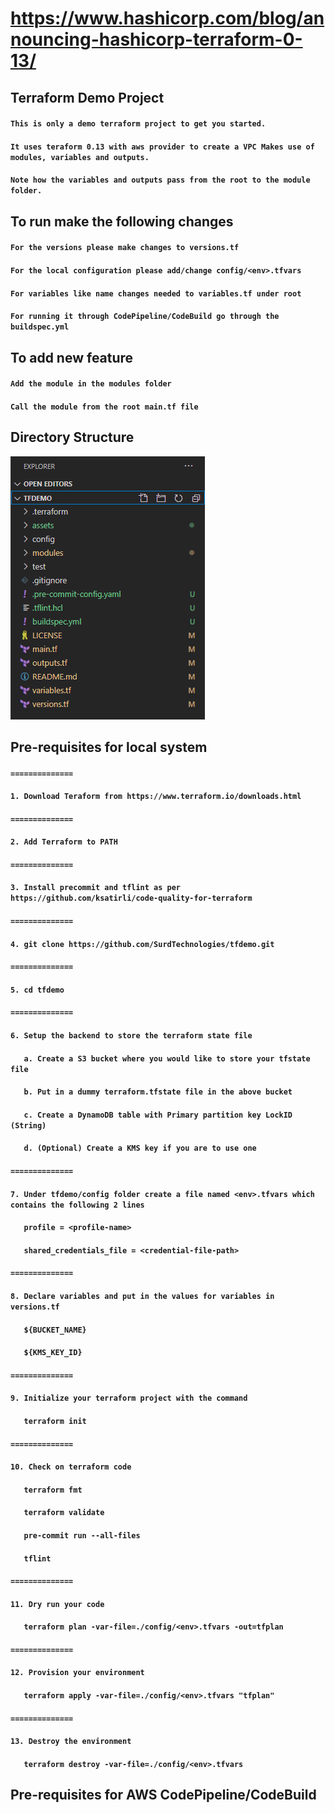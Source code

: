 # https://www.hashicorp.com/blog/announcing-hashicorp-terraform-0-13/
## Terraform Demo Project
#### `This is only a demo terraform project to get you started.` 
#### `It uses teraform 0.13 with aws provider to create a VPC Makes use of modules, variables and outputs.`
#### `Note how the variables and outputs pass from the root to the module folder.`

## To run make the following changes
#### `For the versions please make changes to versions.tf`
#### `For the local configuration please add/change config/<env>.tfvars`
#### `For variables like name changes needed to variables.tf under root`
#### `For running it through CodePipeline/CodeBuild go through the buildspec.yml`

## To add new feature
#### `Add the module in the modules folder`
#### `Call the module from the root main.tf file`

## Directory Structure
<img src="./assets/directory_structure.png">

## Pre-requisites for local system
#### `==============`
#### `1. Download Teraform from https://www.terraform.io/downloads.html`
#### `==============`
#### `2. Add Terraform to PATH`
#### `==============`
#### `3. Install precommit and tflint as per https://github.com/ksatirli/code-quality-for-terraform`
#### `==============`
#### `4. git clone https://github.com/SurdTechnologies/tfdemo.git`
#### `==============`
#### `5. cd tfdemo` 
#### `==============`
#### `6. Setup the backend to store the terraform state file`
#### `   a. Create a S3 bucket where you would like to store your tfstate file`
#### `   b. Put in a dummy terraform.tfstate file in the above bucket`
#### `   c. Create a DynamoDB table with Primary partition key LockID (String)`
#### `   d. (Optional) Create a KMS key if you are to use one`
#### `==============`
#### `7. Under tfdemo/config folder create a file named <env>.tfvars which contains the following 2 lines`
#### `   profile = <profile-name>`
#### `   shared_credentials_file = <credential-file-path>`
#### `==============`
#### `8. Declare variables and put in the values for variables in versions.tf`
#### `   ${BUCKET_NAME}`
#### `   ${KMS_KEY_ID}`
#### `==============`
#### `9. Initialize your terraform project with the command`
#### `   terraform init`
#### `==============`
#### `10. Check on terraform code`
#### `   terraform fmt`
#### `   terraform validate`
#### `   pre-commit run --all-files`
#### `   tflint`
#### `==============`
#### `11. Dry run your code`
#### `   terraform plan -var-file=./config/<env>.tfvars -out=tfplan`
#### `==============`
#### `12. Provision your environment`
#### `   terraform apply -var-file=./config/<env>.tfvars "tfplan"`
#### `==============`
#### `13. Destroy the environment`
#### `   terraform destroy -var-file=./config/<env>.tfvars`

## Pre-requisites for AWS CodePipeline/CodeBuild
